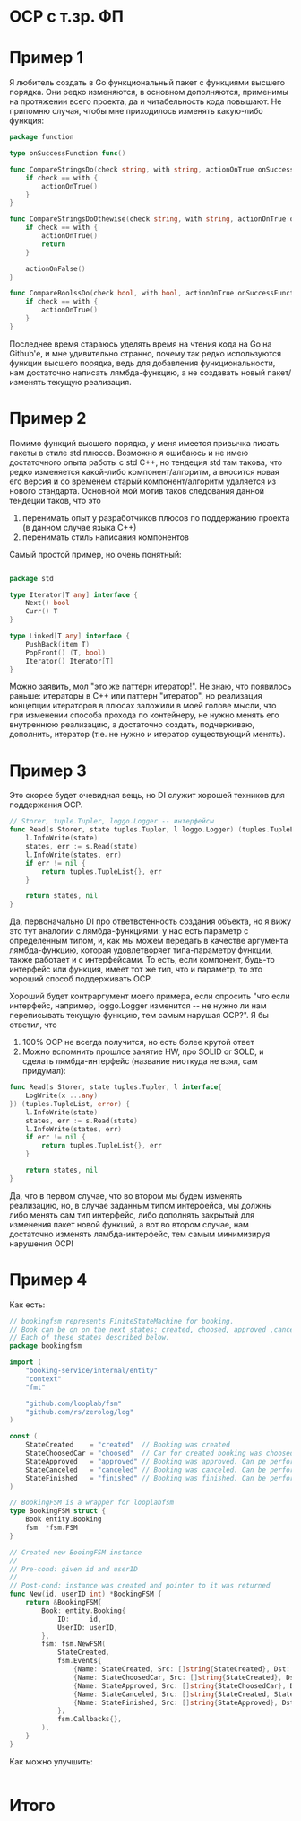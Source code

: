 # OCP с т.зр. ФП

# Пример 1

Я любитель создать в Go функциональный пакет с функциями высшего порядка. Они редко изменяются, в основном дополняются, 
применимы на протяжении всего проекта, да и читабельность кода повышают. Не припомню случая, чтобы мне приходилось
изменять какую-либо функция:

```go
package function

type onSuccessFunction func()

func CompareStringsDo(check string, with string, actionOnTrue onSuccessFunction) {
	if check == with {
		actionOnTrue()
	}
}

func CompareStringsDoOthewise(check string, with string, actionOnTrue onSuccessFunction, actionOnFalse onSuccessFunction) {
	if check == with {
		actionOnTrue()
		return
	}

	actionOnFalse()
}

func CompareBoolssDo(check bool, with bool, actionOnTrue onSuccessFunction) {
	if check == with {
		actionOnTrue()
	}
}
```

Последнее время стараюсь уделять время на чтения кода на Go на Github'е, и мне удивительно странно, почему так редко используются функции высшего порядка, ведь
для добавления функциональности, нам достаточно написать лямбда-функцию, а не создавать новый пакет/изменять текущую реализация.

# Пример 2

Помимо функций высшего порядка, у меня имеется привычка писать пакеты в стиле std плюсов. Возможно я ошибаюсь и не имею достаточного
опыта работы с std C++, но тендеция std там такова, что редко изменяется какой-либо компонент/алгоритм, а вносится новая его версия и со 
временем старый компонент/алгоритм удаляется из нового стандарта.
Основной мой мотив таков следования данной тендеции таков, что это
1) перенимать опыт у разработчиков плюсов по поддержанию проекта (в данном случае языка С++)
2) перенимать стиль написания компонентов

Самый простой пример, но очень понятный:
```go

package std

type Iterator[T any] interface {
	Next() bool
	Curr() T
}

type Linked[T any] interface {
	PushBack(item T)
	PopFront() (T, bool)
	Iterator() Iterator[T]
}
```

Можно заявить, мол "это же паттерн итератор!". Не знаю, что появилось раньше: итераторы в С++ или паттерн "итератор", но реализация
концепции итераторов в плюсах заложили в моей голове мысли, что при изменении способа прохода по контейнеру, не нужно менять его внутреннюю реализацию,
а достаточно создать, подчеркиваю, дополнить, итератор (т.е. не нужно и итератор существующий менять).
 

# Пример 3

Это скорее будет очевидная вещь, но DI служит хорошей техников для поддержания OCP. 
```go
// Storer, tuple.Tupler, loggo.Logger -- интерфейсы
func Read(s Storer, state tuples.Tupler, l loggo.Logger) (tuples.TupleList, error) {
	l.InfoWrite(state)
	states, err := s.Read(state)
	l.InfoWrite(states, err)
	if err != nil {
		return tuples.TupleList{}, err
	}

	return states, nil
}
```

Да, первоначально DI про ответвстенность создания объекта, но я вижу это тут аналогии с лямбда-функциями: 
у нас есть параметр с определенным типом, и, как мы можем передать в качестве аргумента лямбда-функцию, которая удовлетворяет типа-параметру функции,
также работает и с интерфейсами. То есть, если компонент, будь-то интерфейс или функция, имеет тот же тип, что и параметр, то это хороший способ поддерживать OCP.

Хороший будет контраргумент моего примера, если спросить "что если интерфейс, например, loggo.Logger изменится -- не нужно ли нам переписывать текущую функцию, тем самым
нарушая ОCP?". Я бы ответил, что
1) 100% ОСР не всегда получится, но есть более крутой ответ
2) Можно вспомнить прошлое занятие HW, про SOLID or SOLD, и сделать лямбда-интерфейс (название ниоткуда не взял, сам придумал):
```go
func Read(s Storer, state tuples.Tupler, l interface{
    LogWrite(x ...any)
}) (tuples.TupleList, error) {
	l.InfoWrite(state)
	states, err := s.Read(state)
	l.InfoWrite(states, err)
	if err != nil {
		return tuples.TupleList{}, err
	}

	return states, nil
}
``` 

Да, что в первом случае, что во втором мы будем изменять реализацию, но, в случае заданным типом интерфейса, мы должны либо менять сам тип интерфейс, либо 
дополнять закрытый для изменения пакет новой функций, а вот во втором случае, нам достаточно изменять лямбда-интерфейс, тем самым минимизируя нарушения ОСР!

# Пример 4

Как есть:
```go
// bookingfsm represents FiniteStateMachine for booking.
// Book can be on on the next states: created, choosed, approved ,cancel, finished.
// Each of these states described below.
package bookingfsm

import (
	"booking-service/internal/entity"
	"context"
	"fmt"

	"github.com/looplab/fsm"
	"github.com/rs/zerolog/log"
)

const (
	StateCreated    = "created"  // Booking was created
	StateChoosedCar = "choosed"  // Car for created booking was choosed. Can be performed only from StateCreated
	StateApproved   = "approved" // Booking was approved. Can pe performed only from StateChoosedCar
	StateCanceled   = "canceled" // Booking was canceled. Can be performed from StateCreated and StateChoosedCar
	StateFinished   = "finished" // Booking was finished. Can be performed only from StateApproved
)

// BookingFSM is a wrapper for looplabfsm
type BookingFSM struct {
	Book entity.Booking
	fsm  *fsm.FSM
}

// Created new BooingFSM instance
//
// Pre-cond: given id and userID
//
// Post-cond: instance was created and pointer to it was returned
func New(id, userID int) *BookingFSM {
	return &BookingFSM{
		Book: entity.Booking{
			ID:     id,
			UserID: userID,
		},
		fsm: fsm.NewFSM(
			StateCreated,
			fsm.Events{
				{Name: StateCreated, Src: []string{StateCreated}, Dst: StateCreated},
				{Name: StateChoosedCar, Src: []string{StateCreated}, Dst: StateChoosedCar},
				{Name: StateApproved, Src: []string{StateChoosedCar}, Dst: StateApproved},
				{Name: StateCanceled, Src: []string{StateCreated, StateChoosedCar}, Dst: StateCanceled},
				{Name: StateFinished, Src: []string{StateApproved}, Dst: StateFinished},
			},
			fsm.Callbacks{},
		),
	}
}
```

Как можно улучшить:
```go
```

# Итого

